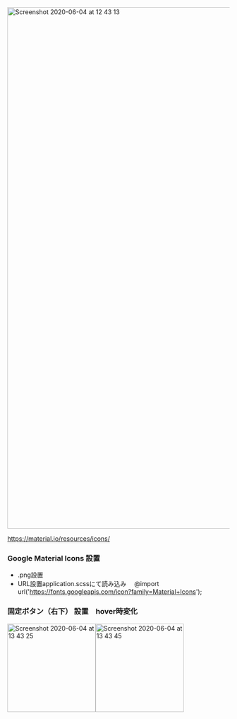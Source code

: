 <img width="1180" alt="Screenshot 2020-06-04 at 12 43 13" src="https://user-images.githubusercontent.com/61076281/83712785-7a2c8d00-a661-11ea-8db1-97f1bfdd6e00.png">

https://material.io/resources/icons/
### Google Material Icons 設置　
- .png設置
- URL設置application.scssにて読み込み　
@import url('https://fonts.googleapis.com/icon?family=Material+Icons');

### 固定ボタン（右下） 設置　hover時変化

<img width="200" alt="Screenshot 2020-06-04 at 13 43 25" src="https://user-images.githubusercontent.com/61076281/83715914-7b61b800-a669-11ea-8a27-2b8c95f33084.png"><img width="200" alt="Screenshot 2020-06-04 at 13 43 45" src="https://user-images.githubusercontent.com/61076281/83715907-7866c780-a669-11ea-8fa2-8c5694227d13.png">

